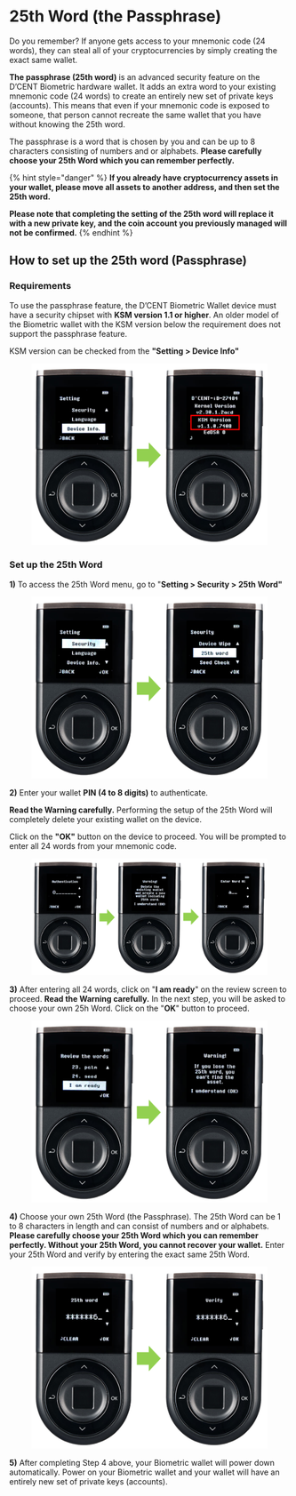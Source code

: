 # 25th Word (the Passphrase)

Do you remember? If anyone gets access to your mnemonic code (24 words), they can steal all of your cryptocurrencies by simply creating the exact same wallet. &#x20;

**The passphrase (25th word)** is an advanced security feature on the D’CENT Biometric hardware wallet. It adds an extra word to your existing mnemonic code (24 words) to create an entirely new set of private keys (accounts). This means that even if your mnemonic code is exposed to someone, that person cannot recreate the same wallet that you have without knowing the 25th word.

The passphrase is a word that is chosen by you and can be up to 8 characters consisting of numbers and or alphabets. **Please carefully choose your 25th Word which you can remember perfectly.**

{% hint style="danger" %}
**If you already have cryptocurrency assets in your wallet, please move all assets to another address, and then set the 25th word.**&#x20;

**Please note that completing the setting of the 25th word will replace it with a new private key, and the coin account you previously managed will not be confirmed.**
{% endhint %}

## How to set up the 25th word (Passphrase)

### Requirements

To use the passphrase feature, the D’CENT Biometric Wallet device must have a security chipset with **KSM version 1.1 or higher**. An older model of the Biometric wallet with the KSM version below the requirement does not support the passphrase feature.

KSM version can be checked from the **"Setting > Device Info"**

<figure><img src="../../.gitbook/assets/25번째-eng01.png" alt="" width="563"><figcaption></figcaption></figure>

### **Set up the 25th Word**

**1)** To access the 25th Word menu, go to "**Setting > Security > 25th Word"**

<figure><img src="../../.gitbook/assets/25번째-eng02.png" alt="" width="563"><figcaption></figcaption></figure>

**2)** Enter your wallet **PIN (4 to 8 digits)** to authenticate.

**Read the Warning carefully.** Performing the setup of the 25th Word will completely delete your existing wallet on the device.

Click on the **"OK"** button on the device to proceed. You will be prompted to enter all 24 words from your mnemonic code.

<figure><img src="../../.gitbook/assets/25번째-eng03.png" alt=""><figcaption></figcaption></figure>

**3)** After entering all 24 words, click on "**I am ready**" on the review screen to proceed. **Read the Warning carefully.** In the next step, you will be asked to choose your own 25h Word. Click on the "**OK**" button to proceed.

<figure><img src="../../.gitbook/assets/25번째-eng04.png" alt="" width="563"><figcaption></figcaption></figure>

**4)** Choose your own 25th Word (the Passphrase). The 25th Word can be 1 to 8 characters in length and can consist of numbers and or alphabets. **Please carefully choose your 25th Word which you can remember perfectly. Without your 25th Word, you cannot recover your wallet.** Enter your 25th Word and verify by entering the exact same 25th Word.&#x20;

<figure><img src="../../.gitbook/assets/25번째-eng05.png" alt="" width="563"><figcaption></figcaption></figure>

**5)** After completing Step 4 above, your Biometric wallet will power down automatically. Power on your Biometric wallet and your wallet will have an entirely new set of private keys (accounts).

